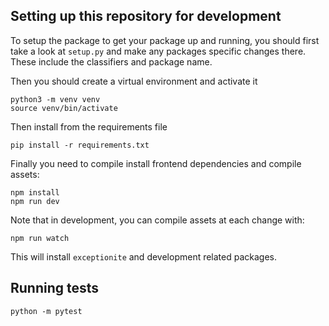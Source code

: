 ## Setting up this repository for development

To setup the package to get your package up and running, you should first take a look at `setup.py` and make any packages specific changes there. These include the classifiers and package name.

Then you should create a virtual environment and activate it

```
python3 -m venv venv
source venv/bin/activate
```

Then install from the requirements file

```
pip install -r requirements.txt
```

Finally you need to compile install frontend dependencies and compile assets:

```
npm install
npm run dev
```

Note that in development, you can compile assets at each change with:

```
npm run watch
```

This will install `exceptionite` and development related packages.

## Running tests

```
python -m pytest
```

